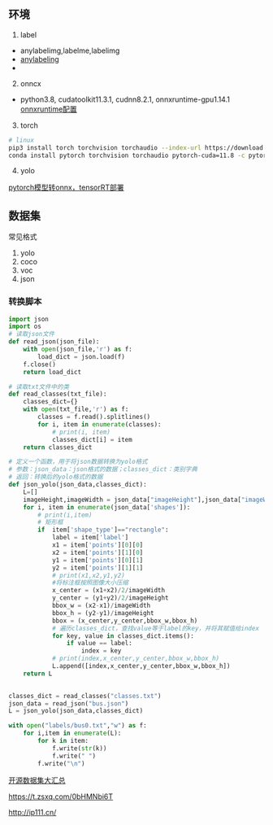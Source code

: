 
## 环境

1. label
- anylabelimg,labelme,labelimg
- [anylabeling](https://github.com/vietanhdev/anylabeling)
- 
2. onncx
- python3.8, cudatoolkit11.3.1, cudnn8.2.1, onnxruntime-gpu1.14.1
[onnxruntime配置](https://blog.csdn.net/weixin_45303602/article/details/132642257)
3. torch
```bash
# linux
pip3 install torch torchvision torchaudio --index-url https://download.pytorch.org/whl/cu118
conda install pytorch torchvision torchaudio pytorch-cuda=11.8 -c pytorch -c nvidia
```
4. yolo

[pytorch模型转onnx，tensorRT部署](https://zhuanlan.zhihu.com/p/642337184)

## 数据集

常见格式
1. yolo
2. coco
3. voc
4. json

### 转换脚本
```python
import json
import os
# 读取json文件
def read_json(json_file):
    with open(json_file,'r') as f:
        load_dict = json.load(f)
    f.close()
    return load_dict

# 读取txt文件中的类
def read_classes(txt_file):
    classes_dict={}
    with open(txt_file,'r') as f:
        classes = f.read().splitlines()
        for i, item in enumerate(classes): 
            # print(i, item)
            classes_dict[i] = item
    return classes_dict

# 定义一个函数，用于将json数据转换为yolo格式
# 参数：json_data：json格式的数据；classes_dict：类别字典
# 返回：转换后的yolo格式的数据
def json_yolo(json_data,classes_dict):
    L=[]
    imageHeight,imageWidth = json_data["imageHeight"],json_data["imageWidth"]
    for i, item in enumerate(json_data['shapes']):  
        # print(i,item)
        # 矩形框
        if  item['shape_type']=="rectangle": 
            label = item['label']
            x1 = item['points'][0][0]
            x2 = item['points'][1][0]
            y1 = item['points'][0][1]
            y2 = item['points'][1][1]
            # print(x1,x2,y1,y2)
            #将标注框按照图像大小压缩
            x_center = (x1+x2)/2/imageWidth
            y_center = (y1+y2)/2/imageHeight
            bbox_w = (x2-x1)/imageWidth
            bbox_h = (y2-y1)/imageHeight
            bbox = (x_center,y_center,bbox_w,bbox_h)
            # 遍历classes_dict，查找value等于label的key，并将其赋值给index
            for key, value in classes_dict.items():
                if value == label:
                    index = key
            # print(index,x_center,y_center,bbox_w,bbox_h)
            L.append([index,x_center,y_center,bbox_w,bbox_h])
    return L
    

classes_dict = read_classes("classes.txt")
json_data = read_json("bus.json")
L = json_yolo(json_data,classes_dict)

with open("labels/bus0.txt","w") as f:
    for i,item in enumerate(L):
        for k in item:
            f.write(str(k))
            f.write(" ")
        f.write("\n")
```

[开源数据集大汇总](https://zhuanlan.zhihu.com/p/508022823)


https://t.zsxq.com/0bHMNbi6T

http://ip111.cn/